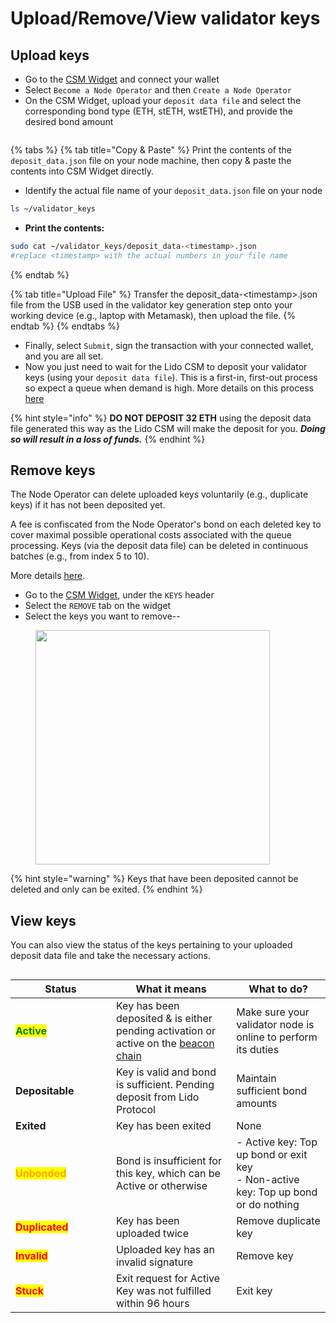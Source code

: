 # Upload/Remove/View validator keys

## Upload keys

* Go to the [CSM Widget](https://csm.testnet.fi/) and connect your wallet
* Select `Become a Node Operator` and then `Create a Node Operator`
* On the CSM Widget, upload your `deposit data file` and select the corresponding bond type (ETH, stETH, wstETH), and provide the desired bond amount

<figure><img src="../../.gitbook/assets/image (5) (1) (1).png" alt=""><figcaption></figcaption></figure>

{% tabs %}
{% tab title="Copy & Paste" %}
Print the contents of the `deposit_data.json` file on your node machine, then copy & paste the contents into CSM Widget directly.

* Identify the actual file name of your `deposit_data.json` file on your node

```sh
ls ~/validator_keys
```

* **Print the contents:**

```sh
sudo cat ~/validator_keys/deposit_data-<timestamp>.json
#replace <timestamp> with the actual numbers in your file name
```
{% endtab %}

{% tab title="Upload File" %}
Transfer the deposit\_data-\<timestamp>.json file from the USB used in the validator key generation step onto your working device (e.g., laptop with Metamask), then upload the file.
{% endtab %}
{% endtabs %}

* Finally, select `Submit`, sign the transaction with your connected wallet, and you are all set.
* Now you just need to wait for the Lido CSM to deposit your validator keys (using your `deposit data file`). This is a first-in, first-out process so expect a queue when demand is high. More details on this process [here](https://operatorportal.lido.fi/modules/community-staking-module#block-25614a13674b465f875db871081091f9)

{% hint style="info" %}
**DO NOT DEPOSIT 32 ETH** using the deposit data file generated this way as the Lido CSM will make the deposit for you. _**Doing so will result in a loss of funds.**_
{% endhint %}

## Remove keys

The Node Operator can delete uploaded keys voluntarily (e.g., duplicate keys) if it has not been deposited yet.&#x20;

A fee is confiscated from the Node Operator's bond on each deleted key to cover maximal possible operational costs associated with the queue processing. Keys (via the deposit data file) can be deleted in continuous batches (e.g., from index 5 to 10).

More details [here](https://operatorportal.lido.fi/modules/community-staking-module#block-051fceb673504a489e541e3615984084).

* Go to the [CSM Widget](https://csm.testnet.fi/), under the `KEYS` header
* Select the `REMOVE` tab on the widget
* Select the keys you want to remove--

<figure><img src="../../.gitbook/assets/Screenshot 2024-06-27 at 6.12.59 PM.png" alt="" width="375"><figcaption></figcaption></figure>

{% hint style="warning" %}
Keys that have been deposited cannot be deleted and only can be exited.
{% endhint %}

## View keys

You can also view the status of the keys pertaining to your uploaded deposit data file and take the necessary actions.

<figure><img src="../../.gitbook/assets/image (187).png" alt=""><figcaption></figcaption></figure>

<table><thead><tr><th width="145">Status</th><th>What it means</th><th>What to do?</th></tr></thead><tbody><tr><td><mark style="color:green;"><strong>Active</strong></mark></td><td>Key has been deposited &#x26; is either pending activation or active on the <a href="https://holesky.beaconcha.in/">beacon chain</a></td><td>Make sure your validator node is online to perform its duties</td></tr><tr><td><strong>Depositable</strong></td><td>Key is valid and bond is sufficient. Pending deposit from Lido Protocol</td><td>Maintain sufficient bond amounts</td></tr><tr><td><strong>Exited</strong></td><td>Key has been exited</td><td>None</td></tr><tr><td><mark style="color:orange;"><strong>Unbonded</strong></mark></td><td>Bond is insufficient for this key, which can be Active or otherwise </td><td>- Active key: Top up bond or exit key<br>- Non-active key: Top up bond or do nothing</td></tr><tr><td><mark style="color:red;"><strong>Duplicated</strong></mark></td><td>Key has been uploaded twice</td><td>Remove duplicate key</td></tr><tr><td><mark style="color:red;"><strong>Invalid</strong></mark></td><td>Uploaded key has an invalid signature</td><td>Remove key</td></tr><tr><td><mark style="color:red;"><strong>Stuck</strong></mark></td><td>Exit request for Active Key was not fulfilled within 96 hours</td><td>Exit key</td></tr></tbody></table>
